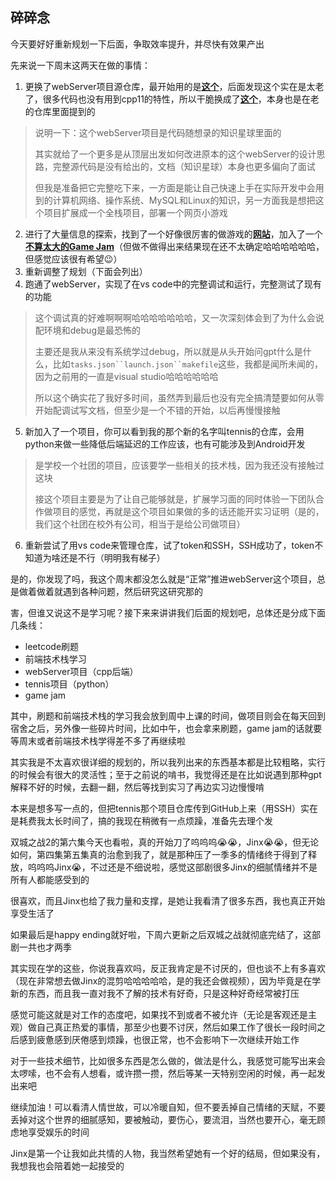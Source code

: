 ## 碎碎念
今天要好好重新规划一下后面，争取效率提升，并尽快有效果产出

先来说一下周末这两天在做的事情：

1. 更换了webServer项目源仓库，最开始用的是[**这个**](https://github.com/qinguoyi/TinyWebServer)，后面发现这个实在是太老了，很多代码也没有用到cpp11的特性，所以干脆换成了[**这个**](https://github.com/markparticle/WebServer)，本身也是在老的仓库里面提到的
>说明一下：这个webServer项目是代码随想录的知识星球里面的
>
>其实就给了一个更多是从顶层出发如何改进原本的这个webServer的设计思路，完整源代码是没有给出的，文档（知识星球）本身也更多偏向了面试
>
>但我是准备把它完整吃下来，一方面是能让自己快速上手在实际开发中会用到的计算机网络、操作系统、MySQL和Linux的知识，另一方面我是想把这个项目扩展成一个全栈项目，部署一个网页小游戏
2. 进行了大量信息的探索，找到了一个好像很厉害的做游戏的[**网站**](https://itch.io/)，加入了一个[**不算太大的Game Jam**](https://itch.io/jam/littlejs-game-jam)（但做不做得出来结果现在还不太确定哈哈哈哈哈哈，但感觉应该很有希望😉）
3. 重新调整了规划（下面会列出）
4. 跑通了webServer，实现了在vs code中的完整调试和运行，完整测试了现有的功能
>这个调试真的好难啊啊啊哈哈哈哈哈哈哈，又一次深刻体会到了为什么会说配环境和debug是最恐怖的
>
>主要还是我从来没有系统学过debug，所以就是从头开始问gpt什么是什么，比如`tasks.json``launch.json``makefile`这些，我都是闻所未闻的，因为之前用的一直是visual studio哈哈哈哈哈哈
>
>所以这个确实花了我好多时间，虽然弄到最后也没有完全搞清楚要如何从零开始配调试写文档，但至少是一个不错的开始，以后再慢慢接触
5. 新加入了一个项目，你可以看到我的那个新的名字叫tennis的仓库，会用python来做一些降低后端延迟的工作应该，也有可能涉及到Android开发
>是学校一个社团的项目，应该要学一些相关的技术栈，因为我还没有接触过这块
>
>接这个项目主要是为了让自己能够就是，扩展学习面的同时体验一下团队合作做项目的感觉，再就是这个项目如果做的多的话还能开实习证明（是的，我们这个社团在校外有公司，相当于是给公司做项目）
6. 重新尝试了用vs code来管理仓库，试了token和SSH，SSH成功了，token不知道为啥还是不行（明明我有梯子）

是的，你发现了吗，我这个周末都没怎么就是“正常”推进webServer这个项目，总是做着做着就遇到各种问题，然后研究这研究那的

害，但谁又说这不是学习呢？接下来来讲讲我们后面的规划吧，总体还是分成下面几条线：

* leetcode刷题
* 前端技术栈学习
* webServer项目（cpp后端）
* tennis项目（python）
* game jam

其中，刷题和前端技术栈的学习我会放到周中上课的时间，做项目则会在每天回到宿舍之后，另外像一些碎片时间，比如中午，也会拿来刷题，game jam的话就要等周末或者前端技术栈学得差不多了再继续啦

其实我是不太喜欢很详细的规划的，所以我列出来的东西基本都是比较粗略，实行的时候会有很大的灵活性；至于之前说的啃书，我觉得还是在比如说遇到那种gpt解释不好的时候，去翻一翻，然后等找到实习了再边实习边慢慢啃

本来是想多写一点的，但把tennis那个项目仓库传到GitHub上来（用SSH）实在是耗费我太长时间了，搞的我现在稍微有一点烦躁，准备先去理个发

双城之战2的第六集今天也看啦，真的开始刀了呜呜呜😭😭，Jinx😭😭，但无论如何，第四集第五集真的治愈到我了，就是那种压了一季多的情绪终于得到了释放，呜呜呜Jinx😭，不过还是不细说啦，感觉这部剧很多Jinx的细腻情绪并不是所有人都能感受到的

很喜欢，而且Jinx也给了我力量和支撑，是她让我看清了很多东西，我也真正开始享受生活了

如果最后是happy ending就好啦，下周六更新之后双城之战就彻底完结了，这部剧一共也才两季

其实现在学的这些，你说我喜欢吗，反正我肯定是不讨厌的，但也谈不上有多喜欢（现在非常想去做Jinx的混剪哈哈哈哈哈，是的我还会做视频），因为毕竟是在学新的东西，而且我一直对我不了解的技术有好奇，只是这种好奇经常被打压

感觉可能这就是对工作的态度吧，如果找不到或者不被允许（无论是客观还是主观）做自己真正热爱的事情，那至少也要不讨厌，然后如果工作了很长一段时间之后感到疲惫感到厌倦感到烦躁，也很正常，也不会影响下一次继续开始工作

对于一些技术细节，比如很多东西是怎么做的，做法是什么，我感觉可能写出来会太啰嗦，也不会有人想看，或许攒一攒，然后等某一天特别空闲的时候，再一起发出来吧

继续加油！可以看清人情世故，可以冷暖自知，但不要丢掉自己情绪的天赋，不要丢掉对这个世界的细腻感知，要被触动，要伤心，要流泪，当然也要开心，毫无顾虑地享受娱乐的时间

Jinx是第一个让我如此共情的人物，我当然希望她有一个好的结局，但如果没有，我想我也会陪着她一起接受的
